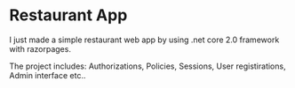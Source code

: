 # Restaurant App

I just made a simple restaurant web app by using .net core 2.0 framework with razorpages. 

The project includes: Authorizations, Policies, Sessions, User registirations, Admin interface etc..

